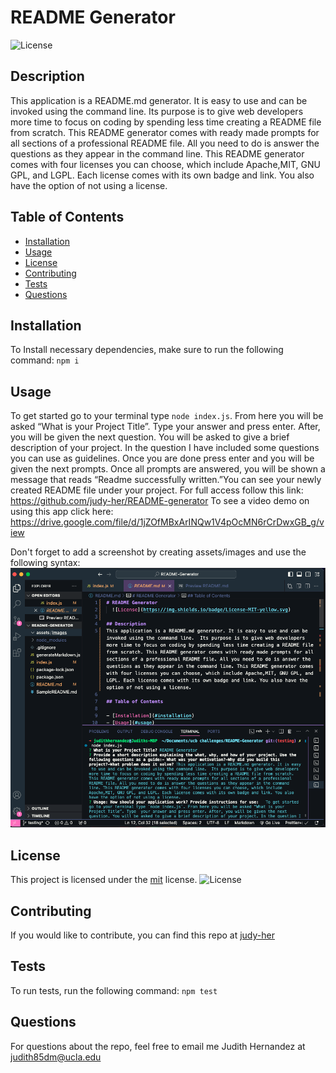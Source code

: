 # README Generator

![License](https://img.shields.io/badge/License-MIT-yellow.svg)

## Description

This application is a README.md generator. It is easy to use and can be invoked using the command line. Its purpose is to give web developers more time to focus on coding by spending less time creating a README file from scratch. This README generator comes with ready made prompts for all sections of a professional README file. All you need to do is answer the questions as they appear in the command line. This README generator comes with four licenses you can choose, which include Apache,MIT, GNU GPL, and LGPL. Each license comes with its own badge and link. You also have the option of not using a license.

## Table of Contents

- [Installation](#installation)
- [Usage](#usage)
- [License](#license)
- [Contributing](#contributing)
- [Tests](#tests)
- [Questions](#questions)

## Installation

To Install necessary dependencies, make sure to run the following command:
`npm i`

## Usage

To get started go to your terminal type `node index.js`. From here you will be asked “What is your Project Title”. Type your answer and press enter. After, you will be given the next question. You will be asked to give a brief description of your project. In the question I have included some questions you can use as guidelines. Once you are done press enter and you will be given the next prompts. Once all prompts are answered, you will be shown a message that reads “Readme successfully written.”You can see your newly created README file under your project. For full access follow this link: https://github.com/judy-her/README-generator
To see a video demo on using this app click here: https://drive.google.com/file/d/1jZOfMBxArINQw1V4pOcMN6rCrDwxGB_g/view

Don't forget to add a screenshot by creating assets/images and use the following syntax:
![ScreenShot-READMEGenerator](assets/images/screenshot-ReadmeGenerator.png)

## License

This project is licensed under the [mit](https://opensource.org/licenses/MIT) license.
![License](https://img.shields.io/badge/License-MIT-yellow.svg)

## Contributing

If you would like to contribute, you can find this repo at [judy-her](https://github.com/judy-her)

## Tests

To run tests, run the following command:
`npm test`

## Questions

For questions about the repo, feel free to email me Judith Hernandez at judith85dm@ucla.edu
